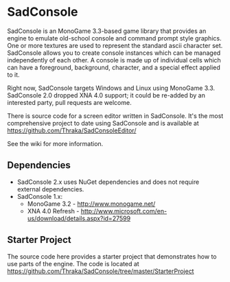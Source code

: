 SadConsole
==========

SadConsole is an MonoGame 3.3-based game library that provides an engine to emulate old-school console and command prompt style graphics. One or more textures are used to represent the standard ascii character set. SadConsole allows you to create console instances which can be managed independently of each other. A console is made up of individual cells which can have a foreground, background, character, and a special effect applied to it. 

Right now, SadConsole targets Windows and Linux using MonoGame 3.3. SadConsole 2.0 dropped XNA 4.0 support; it could be re-added by an interested party, pull requests are welcome.

There is source code for a screen editor written in SadConsole. It's the most comprehensive project to date using SadConsole and is available at https://github.com/Thraka/SadConsoleEditor/

See the wiki for more information.

Dependencies
------------
* SadConsole 2.x uses NuGet dependencies and does not require external dependencies.
* SadConsole 1.x:
    * MonoGame 3.2 - http://www.monogame.net/
    * XNA 4.0 Refresh - http://www.microsoft.com/en-us/download/details.aspx?id=27599

Starter Project
---------------
The source code here provides a starter project that demonstrates how to use parts of the engine. The code is located at https://github.com/Thraka/SadConsole/tree/master/StarterProject
